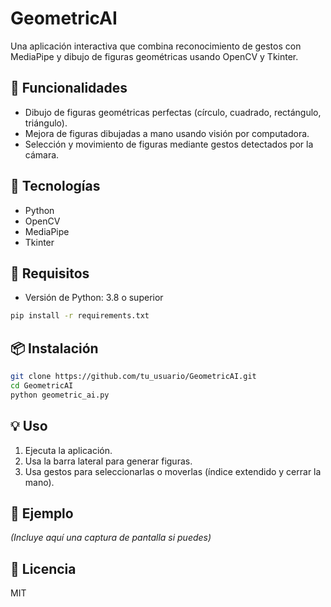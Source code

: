 # GeometricAI

Una aplicación interactiva que combina reconocimiento de gestos con MediaPipe y dibujo de figuras geométricas usando OpenCV y Tkinter.

## 🧠 Funcionalidades
- Dibujo de figuras geométricas perfectas (círculo, cuadrado, rectángulo, triángulo).
- Mejora de figuras dibujadas a mano usando visión por computadora.
- Selección y movimiento de figuras mediante gestos detectados por la cámara.

## 🎥 Tecnologías
- Python
- OpenCV
- MediaPipe
- Tkinter

## 🚀 Requisitos

- Versión de Python: 3.8 o superior

```bash
pip install -r requirements.txt
```

## 📦 Instalación

```bash
git clone https://github.com/tu_usuario/GeometricAI.git
cd GeometricAI
python geometric_ai.py
```

## 💡 Uso
1. Ejecuta la aplicación.
2. Usa la barra lateral para generar figuras.
3. Usa gestos para seleccionarlas o moverlas (índice extendido y cerrar la mano).

## 📸 Ejemplo
*(Incluye aquí una captura de pantalla si puedes)*

## 📄 Licencia
MIT